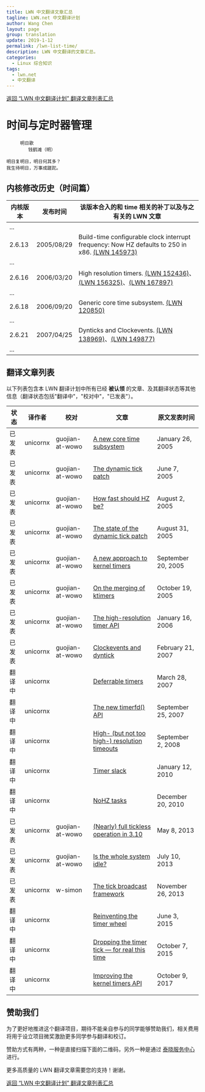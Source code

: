 ```yaml
---
title: LWN 中文翻译文章汇总
tagline: LWN.net 中文翻译计划
author: Wang Chen
layout: page
group: translation
update: 2019-1-12
permalink: /lwn-list-time/
description: LWN 中文翻译的文章汇总。
categories:
  - Linux 综合知识
tags:
  - lwn.net
  - 中文翻译
---
```


[返回 “LWN 中文翻译计划” 翻译文章列表汇总][2]

# 时间与定时器管理

```
     明日歌
        钱鹤滩（明）
  
明日复明日，明日何其多？
我生待明日，万事成蹉跎。
```

## 内核修改历史（时间篇）

| 内核版本 | 发布时间 | 该版本合入的和 time 相关的补丁以及与之有关的 LWN 文章 |
|---------|--------------|----------------|
|...|||
|2.6.13   |2005/08/29    |Build-time configurable clock interrupt frequency: Now HZ defaults to 250 in x86. [(LWN 145973)][15]|
|...|||
|2.6.16   |2006/03/20    |High resolution timers. [(LWN 152436)][11]、[(LWN 156325)][12]、[(LWN 167897)][13]|
|...|||
|2.6.18   |2006/09/20    |Generic core time subsystem. [(LWN 120850)][14]|
|...|||
|2.6.21   |2007/04/25    |Dynticks and Clockevents. [(LWN 138969)][16]、[(LWN 149877)][17]|
|...|||


## 翻译文章列表

以下列表包含本 LWN 翻译计划中所有已经 **被认领** 的文章、及其翻译状态等其他信息（翻译状态包括"翻译中"，"校对中"，"已发表"）。

| 状态   | 译作者    | 校对             | 文章  |原文发表时间|
|--------|-----------|------------------|-------|------------|
| 已发表 | unicornx  | guojian-at-wowo  |[A new core time subsystem][14] |January 26, 2005|
| 已发表 | unicornx  | guojian-at-wowo  |[The dynamic tick patch][16] |June 7, 2005|
| 已发表 | unicornx  | guojian-at-wowo  |[How fast should HZ be?][15] |August 2, 2005|
| 已发表 | unicornx  | guojian-at-wowo  |[The state of the dynamic tick patch][17] |August 31, 2005|
| 已发表 | unicornx  | guojian-at-wowo  |[A new approach to kernel timers][11] |September 20, 2005|
| 已发表 | unicornx  | guojian-at-wowo  |[On the merging of ktimers][12] |October 19, 2005|
| 已发表 | unicornx  | guojian-at-wowo  |[The high-resolution timer API][13] |January 16, 2006|
| 已发表 | unicornx  | guojian-at-wowo  |[Clockevents and dyntick][18] |February 21, 2007|
| 翻译中 | unicornx  |                  |[Deferrable timers](https://lwn.net/Articles/228143/) |March 28, 2007|
| 翻译中 | unicornx  |                  |[The new timerfd() API](https://lwn.net/Articles/251413/) |September 25, 2007|
| 翻译中 | unicornx  |                  |[High- (but not too high-) resolution timeouts](https://lwn.net/Articles/296578/) |September 2, 2008|
| 翻译中 | unicornx  |                  |[Timer slack](https://lwn.net/Articles/369549/) |January 12, 2010|
| 翻译中 | unicornx  |                  |[NoHZ tasks](https://lwn.net/Articles/420544/) |December 20, 2010|
| 已发表 | unicornx  | guojian-at-wowo  |[(Nearly) full tickless operation in 3.10][19] |May 8, 2013|
| 已发表 | unicornx  | guojian-at-wowo  |[Is the whole system idle?][20] |July 10, 2013|
| 已发表 | unicornx  | w-simon          |[The tick broadcast framework][21] |November 26, 2013|
| 翻译中 | unicornx  |                  |[Reinventing the timer wheel](https://lwn.net/Articles/646950/) |June 3, 2015|
| 翻译中 | unicornx  |                  |[Dropping the timer tick — for real this time](https://lwn.net/Articles/659490/) |October 7, 2015|
| 翻译中 | unicornx  |                  |[Improving the kernel timers API](https://lwn.net/Articles/735887/) |October 9, 2017|

## 赞助我们

为了更好地推进这个翻译项目，期待不能亲自参与的同学能够赞助我们，相关费用将用于设立项目微奖激励更多同学参与翻译和校订。

赞助方式有两种，一种是直接扫描下面的二维码，另外一种是通过 [泰晓服务中心](https://weidian.com/item.html?itemID=2208672946) 进行。

更多高质量的 LWN 翻译文章需要您的支持！谢谢。

[返回 “LWN 中文翻译计划” 翻译文章列表汇总][2]

[1]: http://tinylab.org
[2]: /lwn-list
[11]: /lwn-152436
[12]: /lwn-156325
[13]: /lwn-167897
[14]: /lwn-120850
[15]: /lwn-145973
[16]: /lwn-138969
[17]: /lwn-149877
[18]: /lwn-223185
[19]: /lwn-549580
[20]: /lwn-558284
[21]: /lwn-574962